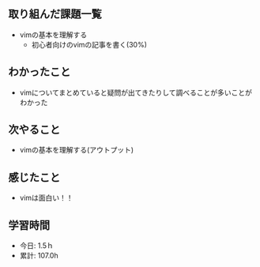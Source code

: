 ## 取り組んだ課題一覧
- vimの基本を理解する
  - 初心者向けのvimの記事を書く(30%)

## わかったこと
- vimについてまとめていると疑問が出てきたりして調べることが多いことがわかった
 
## 次やること
- vimの基本を理解する(アウトプット)

## 感じたこと
- vimは面白い！！

## 学習時間
- 今日: 1.5ｈ
- 累計: 107.0h
